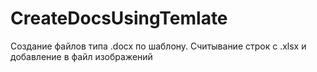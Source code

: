 # CreateDocsUsingTemlate
Создание файлов типа .docx  по шаблону. Считывание строк с .xlsx и добавление в файл изображений
